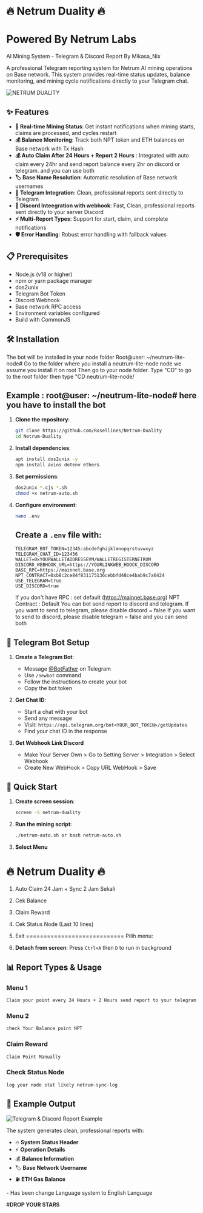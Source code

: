# 🔥 Netrum Duality 🔥 
# Powered By Netrum Labs
AI Mining System - Telegram & Discord Report By Mikasa_Nix

A professional Telegram reporting system for Netrum AI mining operations on Base network. This system provides real-time status updates, balance monitoring, and mining cycle notifications directly to your Telegram chat.

![NETRUM DUALITY](image1.jpg)
## ✨ Features

- **🚀 Real-time Mining Status**: Get instant notifications when mining starts, claims are processed, and cycles restart
- **💰 Balance Monitoring**: Track both NPT token and ETH balances on Base network with Tx Hash
- **💰 Auto Claim After 24 Hours + Report 2 Hours** : Integrated with auto claim every 24hr and send report balance every 2hr on discord or telegram. and you can use both
- **🏷️ Base Name Resolution**: Automatic resolution of Base network usernames
- **📱 Telegram Integration**: Clean, professional reports sent directly to Telegram
- **📱 Discord Inteegration with webhook**: Fast, Clean, professional reports sent directly to your server Discord 
- **⚡ Multi-Report Types**: Support for start, claim, and complete notifications
- **🛡️ Error Handling**: Robust error handling with fallback values

## 📋 Prerequisites

- Node.js (v18 or higher)
- npm or yarn package manager
- dos2unix
- Telegram Bot Token
- Discord Webhook
- Base network RPC access
- Environment variables configured
- Build with CommonJS

## 🛠️ Installation

The bot will be installed in your node folder
Root@user: ~/neutrum-lite-node# <Install here>
Go to the folder where you install a neutrum-lite-node node
we assume you install it on root
Then go to your node folder.
Type "CD" to go to the root folder
then type "CD neutrum-lite-node/

## Example : root@user: ~/neutrum-lite-node# here you have to install the bot

1. **Clone the repository**:
   ```bash
   git clone https://github.com/Rosellines/Netrum-Duality
   cd Netrum-Duality
   ```

2. **Install dependencies**:
   ```bash
   apt install dos2unix -y
   npm install axios dotenv ethers
   ```

3. **Set permissions**:
   ```bash
   dos2unix *.cjs *.sh
   chmod +x netrum-auto.sh
   ```

4. **Configure environment**:
   ```bash
   nano .env
   ```
   
   ## Create a `.env` file with:
   ```env
   TELEGRAM_BOT_TOKEN=12345:abcdefghijklmnopqrstuvwxyz
   TELEGRAM_CHAT_ID=123456
   WALLET=0xYOURWALLETADDRESSEVM/WALLETREGISTERNETRUM
   DISCORD_WEBHOOK_URL=https://YOURLINKWEB_HOOCK_DISCORD
   BASE_RPC=https://mainnet.base.org
   NPT_CONTRACT=0xb8c2ce84f831175136cebbfd48ce4bab9c7a6424
   USE_TELEGRAM=true
   USE_DISCORD=true
   ```
    If you don't have RPC : set default (https://mainnet.base.org)
    NPT Contract : Default
    You can bot send report to discord and telegram. 
    If you want to send to telegram, please disable discord = false
    If you want to send to discord, please disable telegram = false
    and you can send both



## 📱 Telegram Bot Setup

1. **Create a Telegram Bot**:
   - Message [@BotFather](https://t.me/BotFather) on Telegram
   - Use `/newbot` command
   - Follow the instructions to create your bot
   - Copy the bot token

2. **Get Chat ID**:
   - Start a chat with your bot
   - Send any message
   - Visit: `https://api.telegram.org/bot<YOUR_BOT_TOKEN>/getUpdates`
   - Find your chat ID in the response
3. **Get Webhook Link Discord**
   - Make Your Server Own > Go to Setting Server > Integration > Select Webhook
   - Create New WebHook > Copy URL WebHook > Save

## 🚀 Quick Start

1. **Create screen session**:
   ```bash
   screen -S netrum-duality
   ```

2. **Run the mining script**:
   ```bash
   ./netrum-auto.sh or bash netrum-auto.sh
   ```
3. **Select Menu**


# 🔥 Netrum Duality 🔥

1. Auto Claim 24 Jam + Sync 2 Jam Sekali
2. Cek Balance
3. Claim Reward
4. Cek Status Node (Last 10 lines)
0. Exit
============================
Pilih menu:

3. **Detach from screen**: Press `Ctrl+A` then `D` to run in background

## 📊 Report Types & Usage

### Menu 1 
```bash
Claim your point every 24 Hours + 2 Hours send report to your telegram & discord. After 24 Hours bot can claim your point NPT and loop
```

### Menu 2
```bash
check Your Balance point NPT
```

### Claim Reward
```bash
Claim Point Manually
```

### Check Status Node
```bash
log your node stat likely netrum-sync-log
```

## 📸 Example Output

![Telegram & Discord Report Example](image.png)

The system generates clean, professional reports with:
- 🔥 **System Status Header**
- ⚡ **Operation Details**
- 💰 **Balance Information**
- 🏷️ **Base Network Username**
- ⛽ **ETH Gas Balance**

<Update V2.0 >
   - Has been change Language system to English Language


   #**DROP YOUR STARS**









